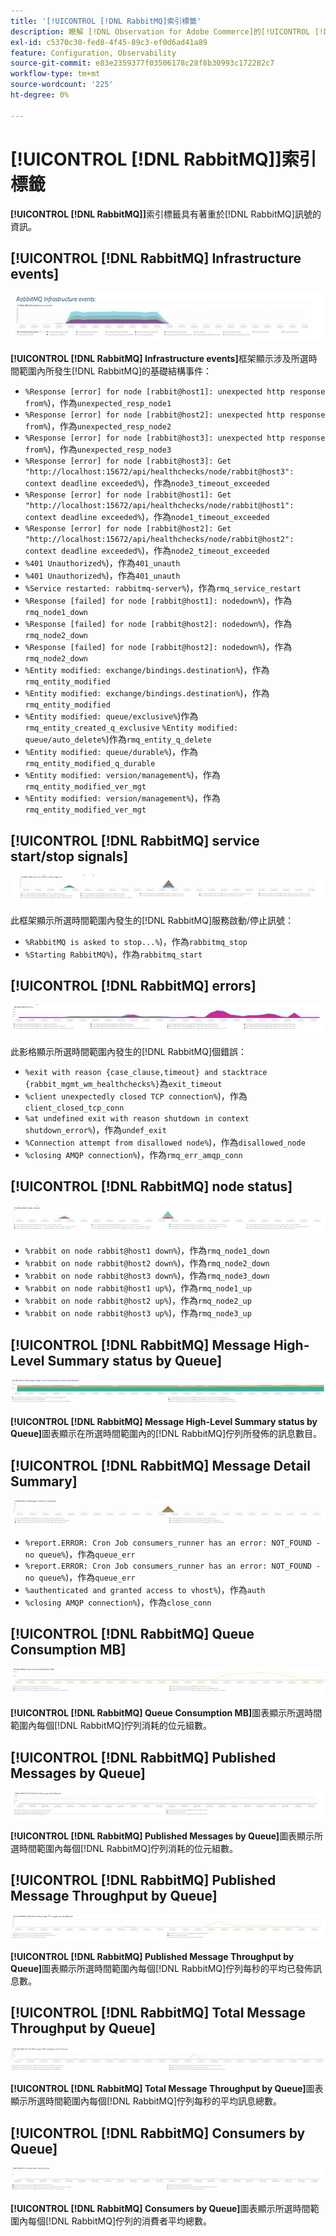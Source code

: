 ```yaml
---
title: '[!UICONTROL [!DNL RabbitMQ]索引標籤'
description: 瞭解 [!DNL Observation for Adobe Commerce]的[!UICONTROL [!DNL RabbitMQ]標籤。
exl-id: c5370c30-fed8-4f45-89c3-ef0d6ad41a89
feature: Configuration, Observability
source-git-commit: e83e2359377f03506178c28f8b30993c172282c7
workflow-type: tm+mt
source-wordcount: '225'
ht-degree: 0%

---
```


# [!UICONTROL [!DNL RabbitMQ]]索引標籤

**[!UICONTROL [!DNL RabbitMQ]]**&#x200B;索引標籤具有著重於[!DNL RabbitMQ]訊號的資訊。

## [!UICONTROL [!DNL RabbitMQ] Infrastructure events]

![[!DNL RabbitMQ]基礎結構事件](../../assets/tools/observation-for-adobe-commerce/rabbitmq-tab-1.jpeg)

**[!UICONTROL [!DNL RabbitMQ] Infrastructure events]**&#x200B;框架顯示涉及所選時間範圍內所發生[!DNL RabbitMQ]的基礎結構事件：

* `%Response [error] for node [rabbit@host1]: unexpected http response from%`)，作為`unexpected_resp_node1`
* `%Response [error] for node [rabbit@host2]: unexpected http response from%`)，作為`unexpected_resp_node2`
* `%Response [error] for node [rabbit@host3]: unexpected http response from%`)，作為`unexpected_resp_node3`
* `%Response [error] for node [rabbit@host3]: Get "http://localhost:15672/api/healthchecks/node/rabbit@host3": context deadline exceeded%`)，作為`node3_timeout_exceeded`
* `%Response [error] for node [rabbit@host1]: Get "http://localhost:15672/api/healthchecks/node/rabbit@host1": context deadline exceeded%`)，作為`node1_timeout_exceeded`
* `%Response [error] for node [rabbit@host2]: Get "http://localhost:15672/api/healthchecks/node/rabbit@host2": context deadline exceeded%`)，作為`node2_timeout_exceeded`
* `%401 Unauthorized%`)，作為`401_unauth`
* `%401 Unauthorized%`)，作為`401_unauth`
* `%Service restarted: rabbitmq-server%`)，作為`rmq_service_restart`
* `%Response [failed] for node [rabbit@host1]: nodedown%`)，作為`rmq_node1_down`
* `%Response [failed] for node [rabbit@host2]: nodedown%`)，作為`rmq_node2_down`
* `%Response [failed] for node [rabbit@host2]: nodedown%`)，作為`rmq_node2_down`
* `%Entity modified: exchange/bindings.destination%`)，作為`rmq_entity_modified`
* `%Entity modified: exchange/bindings.destination%`)，作為`rmq_entity_modified`
* `%Entity modified: queue/exclusive%`)作為`rmq_entity_created_q_exclusive` `%Entity modified: queue/auto_delete%`)作為`rmq_entity_q_delete`
* `%Entity modified: queue/durable%`)，作為`rmq_entity_modified_q_durable`
* `%Entity modified: version/management%`)，作為`rmq_entity_modified_ver_mgt`
* `%Entity modified: version/management%`)，作為`rmq_entity_modified_ver_mgt`

## [!UICONTROL [!DNL RabbitMQ] service start/stop signals]

![[!DNL RabbitMQ]服務啟動/停止訊號](../../assets/tools/observation-for-adobe-commerce/rabbitmq-tab-2.jpeg)

此框架顯示所選時間範圍內發生的[!DNL RabbitMQ]服務啟動/停止訊號：

* `%RabbitMQ is asked to stop...%`)，作為`rabbitmq_stop`
* `%Starting RabbitMQ%`)，作為`rabbitmq_start`

## [!UICONTROL [!DNL RabbitMQ] errors]

![[!DNL RabbitMQ]個錯誤](../../assets/tools/observation-for-adobe-commerce/rabbitmq-tab-3.jpeg)

此影格顯示所選時間範圍內發生的[!DNL RabbitMQ]個錯誤：

* `%exit with reason {case_clause,timeout} and stacktrace {rabbit_mgmt_wm_healthchecks%}`為`exit_timeout`
* `%client unexpectedly closed TCP connection%`)，作為`client_closed_tcp_conn`
* `%at undefined exit with reason shutdown in context shutdown_error%`)，作為`undef_exit`
* `%Connection attempt from disallowed node%`)，作為`disallowed_node`
* `%closing AMQP connection%`)，作為`rmq_err_amqp_conn`

## [!UICONTROL [!DNL RabbitMQ] node status]

![[!DNL RabbitMQ]節點狀態](../../assets/tools/observation-for-adobe-commerce/rabbitmq-tab-4.jpeg)

* `%rabbit on node rabbit@host1 down%`)，作為`rmq_node1_down`
* `%rabbit on node rabbit@host2 down%`)，作為`rmq_node2_down`
* `%rabbit on node rabbit@host3 down%`)，作為`rmq_node3_down`
* `%rabbit on node rabbit@host1 up%`)，作為`rmq_node1_up`
* `%rabbit on node rabbit@host2 up%`)，作為`rmq_node2_up`
* `%rabbit on node rabbit@host3 up%`)，作為`rmq_node3_up`

## [!UICONTROL [!DNL RabbitMQ] Message High-Level Summary status by Queue]

![[!DNL RabbitMQ]訊息高階摘要狀態（依佇列）](../../assets/tools/observation-for-adobe-commerce/rabbitmq-tab-5.jpeg)

**[!UICONTROL [!DNL RabbitMQ] Message High-Level Summary status by Queue]**&#x200B;圖表顯示在所選時間範圍內的[!DNL RabbitMQ]佇列所發佈的訊息數目。

## [!UICONTROL [!DNL RabbitMQ] Message Detail Summary]

![[!DNL RabbitMQ]訊息詳細資料摘要](../../assets/tools/observation-for-adobe-commerce/rabbitmq-tab-6.jpeg)

* `%report.ERROR: Cron Job consumers_runner has an error: NOT_FOUND - no queue%`)，作為`queue_err`
* `%report.ERROR: Cron Job consumers_runner has an error: NOT_FOUND - no queue%`)，作為`queue_err`
* `%authenticated and granted access to vhost%`)，作為`auth`
* `%closing AMQP connection%`)，作為`close_conn`

## [!UICONTROL [!DNL RabbitMQ] Queue Consumption MB]

![[!DNL RabbitMQ]佇列耗用量MB](../../assets/tools/observation-for-adobe-commerce/rabbitmq-tab-7.jpeg)

**[!UICONTROL [!DNL RabbitMQ] Queue Consumption MB]**&#x200B;圖表顯示所選時間範圍內每個[!DNL RabbitMQ]佇列消耗的位元組數。

## [!UICONTROL [!DNL RabbitMQ] Published Messages by Queue]

![[!DNL RabbitMQ]個已發佈訊息（依佇列）](../../assets/tools/observation-for-adobe-commerce/rabbitmq-tab-8.jpeg)

**[!UICONTROL [!DNL RabbitMQ] Published Messages by Queue]**&#x200B;圖表顯示所選時間範圍內每個[!DNL RabbitMQ]佇列消耗的位元組數。

## [!UICONTROL [!DNL RabbitMQ] Published Message Throughput by Queue]

![[!DNL RabbitMQ]已發佈訊息輸送量（依佇列）](../../assets/tools/observation-for-adobe-commerce/rabbitmq-tab-9.jpeg)

**[!UICONTROL [!DNL RabbitMQ] Published Message Throughput by Queue]**&#x200B;圖表顯示所選時間範圍內每個[!DNL RabbitMQ]佇列每秒的平均已發佈訊息數。

## [!UICONTROL [!DNL RabbitMQ] Total Message Throughput by Queue]

![[!DNL RabbitMQ]依佇列的訊息總輸送量](../../assets/tools/observation-for-adobe-commerce/rabbitmq-tab-10.jpeg)

**[!UICONTROL [!DNL RabbitMQ] Total Message Throughput by Queue]**&#x200B;圖表顯示所選時間範圍內每個[!DNL RabbitMQ]佇列每秒的平均訊息總數。

## [!UICONTROL [!DNL RabbitMQ] Consumers by Queue]

![[!DNL RabbitMQ]個使用者（依佇列）](../../assets/tools/observation-for-adobe-commerce/rabbitmq-tab-11.jpeg)

**[!UICONTROL [!DNL RabbitMQ] Consumers by Queue]**&#x200B;圖表顯示所選時間範圍內每個[!DNL RabbitMQ]佇列的消費者平均總數。

